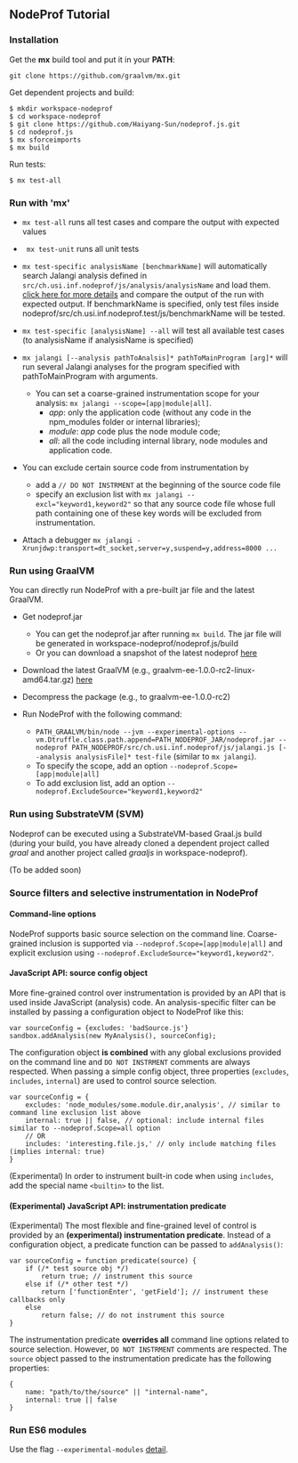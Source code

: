 
## NodeProf Tutorial

### Installation

Get the __mx__ build tool and put it in your __PATH__:

```
git clone https://github.com/graalvm/mx.git
```

Get dependent projects and build:

```
$ mkdir workspace-nodeprof
$ cd workspace-nodeprof
$ git clone https://github.com/Haiyang-Sun/nodeprof.js.git
$ cd nodeprof.js
$ mx sforceimports
$ mx build
```

Run tests:
```
$ mx test-all
```

### Run with 'mx'

- ``` mx test-all ``` runs all test cases and compare the output with expected values

- ``` mx test-unit``` runs all unit tests

- ``` mx test-specific analysisName [benchmarkName] ``` will automatically search Jalangi analysis defined in ```src/ch.usi.inf.nodeprof/js/analysis/analysisName``` and load them. [click here for more details](https://github.com/Haiyang-Sun/nodeprof.js/tree/master/src/ch.usi.inf.nodeprof/js/analysis) and compare the output of the run with expected output.
If benchmarkName is specified, only test files inside nodeprof/src/ch.usi.inf.nodeprof.test/js/benchmarkName will be tested.

- ``` mx test-specific [analysisName] --all ``` will test all available test cases (to analysisName if analysisName is specified)

- ``` mx jalangi [--analysis pathToAnalsis]* pathToMainProgram [arg]* ``` will run several Jalangi analyses for the program specified with pathToMainProgram with arguments.
  * You can set a coarse-grained instrumentation scope for your analysis: ``` mx jalangi --scope=[app|module|all] ```.
    - _app_: only the application code (without any code in the npm_modules folder or internal libraries);
    - _module_: _app_ code plus the node module code;
    - _all_: all the code including internal library, node modules and application code.
- You can exclude certain source code from instrumentation by
  * add a ```// DO NOT INSTRMENT``` at the beginning of the source code file
  * specify an exclusion list with ```mx jalangi --excl="keyword1,keyword2"``` so that any source code file whose full path containing one of these key words will be excluded from instrumentation.

- Attach a debugger ```mx jalangi -Xrunjdwp:transport=dt_socket,server=y,suspend=y,address=8000 ... ``` 
### Run using GraalVM

  You can directly run NodeProf with a pre-built jar file and the latest GraalVM.
  - Get nodeprof.jar
    * You can get the nodeprof.jar after running ```mx build```. The jar file will be generated in workspace-nodeprof/nodeprof.js/build
    * Or you can download a snapshot of the latest nodeprof [here](https://github.com/Haiyang-Sun/nodeprof.js/tree/master/snapshot/nodeprof.jar)

  - Download the latest GraalVM (e.g., graalvm-ee-1.0.0-rc2-linux-amd64.tar.gz) [here](http://www.oracle.com/technetwork/oracle-labs/program-languages/downloads/index.html)

  - Decompress the package (e.g., to graalvm-ee-1.0.0-rc2)

  - Run NodeProf with the following command:
    * ``` PATH_GRAALVM/bin/node --jvm --experimental-options --vm.Dtruffle.class.path.append=PATH_NODEPROF_JAR/nodeprof.jar --nodeprof PATH_NODEPROF/src/ch.usi.inf.nodeprof/js/jalangi.js [--analysis analysisFile]* test-file ``` (similar to ```mx jalangi```).
    * To specify the scope, add an option ```--nodeprof.Scope=[app|module|all]```
    * To add exclusion list, add an option ```--nodeprof.ExcludeSource="keyword1,keyword2"```

### Run using SubstrateVM (SVM)

Nodeprof can be executed using a SubstrateVM-based Graal.js build (during your build, you have already cloned a dependent project called _graal_ and another project called _graaljs_ in workspace-nodeprof).

(To be added soon)

### Source filters and selective instrumentation in NodeProf
#### Command-line options
NodeProf supports basic source selection on the command line. Coarse-grained inclusion is supported
via `--nodeprof.Scope=[app|module|all]` and explicit exclusion using `--nodeprof.ExcludeSource="keyword1,keyword2"`.

#### JavaScript API: source config object
More fine-grained control over instrumentation is provided by an API that is used inside JavaScript
(analysis) code. An analysis-specific filter can be installed by passing a configuration object
to NodeProf like this:

```
var sourceConfig = {excludes: 'badSource.js'}
sandbox.addAnalysis(new MyAnalysis(), sourceConfig);
```

The configuration object **is combined** with any global exclusions provided on the command line and
`DO NOT INSTRMENT` comments are always respected.
When passing a simple config object, three properties (`excludes`, `includes`, `internal`)
are used to control source selection.

```
var sourceConfig = {
    excludes: 'node_modules/some.module.dir,analysis', // similar to command line exclusion list above 
    internal: true || false, // optional: include internal files similar to --nodeprof.Scope=all option
    // OR
    includes: 'interesting.file.js,' // only include matching files (implies internal: true)
}
```

(Experimental) In order to instrument built-in code when using `includes`, add the special name `<builtin>` to the list. 

#### (Experimental) JavaScript API: instrumentation predicate

(Experimental) The most flexible and fine-grained level of control is provided by an **(experimental) instrumentation predicate**.
Instead of a configuration object, a predicate function can be passed to `addAnalysis()`:
  
```
var sourceConfig = function predicate(source) {
    if (/* test source obj */)
        return true; // instrument this source
    else if (/* other test */)
        return ['functionEnter', 'getField']; // instrument these callbacks only
    else
        return false; // do not instrument this source   
}
```

The instrumentation predicate **overrides all** command line options related to source selection. However,
`DO NOT INSTRMENT` comments are respected.
The `source` object passed to the instrumentation predicate has the following properties:

```
{
    name: "path/to/the/source" || "internal-name",
    internal: true || false
}
```

### Run ES6 modules
Use the flag ```--experimental-modules``` [detail](https://github.com/Haiyang-Sun/nodeprof.js/issues/50).
